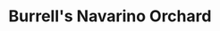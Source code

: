 ---
title: "Burrell's Navarino Orchard"
url: /navarino/burrells-navarino-orchard/
shop: Hofladen
---